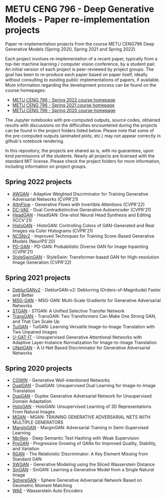 METU CENG 796 - Deep Generative Models - Paper re-implementation projects 
=========================================================================

Paper re-implementation projects from the course METU CENG796 Deep Generative Models (Spring 2020, Spring 2021 and Spring 2022).

Each project involves re-implementation of a recent paper, typically from a top-tier machine
learning / computer vision conference, by a student pair. An initial version of each
project is peer-reviewed by project groups. The goal has been to re-produce each paper based on
paper itself, ideally without consulting to existing public implementations of papers, if available.
More information regarding the development process can be found on the course homepages:
* [METU CENG 796 - Spring 2022 course homepage](https://user.ceng.metu.edu.tr/~gcinbis/courses/Spring22/CENG796/index.html)
* [METU CENG 796 - Spring 2021 course homepage](https://user.ceng.metu.edu.tr/~gcinbis/courses/Spring21/CENG796/index.html)
* [METU CENG 796 - Spring 2020 course homepage](https://user.ceng.metu.edu.tr/~gcinbis/courses/Spring20/CENG796/index.html)

The Jupyter notebooks with pre-computed outputs, source codes, obtained results with discussions on
the difficulties encountered during the projects can be found in the project folders listed below.
Please note that some of the pre-computed outputs (animated plots, etc.) may not appear correctly in
github's notebook rendering.

In this repository, the projects are shared as is, with no guarantees, upon kind permissions of the
students. Nearly all projects are licensed with the standard MIT license. Please check the project folders for more
information, including information on project groups.

## Spring 2022 projects

* [AWGAN](AWGAN/) - Adaptive Weighted Discriminator for Training Generative Adversarial Networks (CVPR'21)
* [AttnFlow](AttnFlow/) - Generative Flows with Invertible Attentions (CVPR'22)
* [DC-VAE](DC-VAE/) - Dual Contradistinctive Generative Autoencoder (CVPR'21)
* [HeadGAN](HeadGAN/) - HeadGAN: One-shot Neural Head Synthesis and Editing (ICCV'21)
* [HistoGAN](HistoGAN/) - HistoGAN: Controlling Colors of GAN-Generated and Real Images via Color Histograms (CVPR'21)
* [NCSNv2](NCSNv2/) - Improved Techniques for Training Score-Based Generative Models (NeurIPS'20)
* [PD-GAN](PD-GAN/) - PD-GAN: Probabilistic Diverse GAN for Image Inpainting (CVPR'21)
* [StyleSwinGAN](StyleSwinGAN/) - StyleSwin: Transformer-based GAN for High-resolution Image Generation (CVPR'22)

## Spring 2021 projects

* [DeblurGANv2](DeblurGANv2/) - DeblurGAN-v2: Deblurring (Orders-of-Magnitude) Faster and Better
* [MSG-GAN](MSG-GAN/) - MSG-GAN: Multi-Scale Gradients for Generative Adversarial Networks
* [STGAN](STGAN/) - STGAN: A Unified Selective Transfer Network
* [TransGAN](TransGAN/) - TransGAN: Two Transformers Can Make One Strong GAN, and That Can Scale Up
* [TuiGAN](TuiGAN/) - TuiGAN: Learning Versatile Image-to-Image Translation with Two Unpaired Images
* [U-GAT-IT](U-GAT-IT/) - Unsupervised Generative Attentional Networks with Adaptive Layer-Instance Normalization for Image-to-Image Translation
* [UNetGAN](UNetGAN/) - A U-Net Based Discriminator for Generative Adversarial Networks

## Spring 2020 projects

* [CGWIN](CGWIN/) - Generative Well-intentioned Networks
* [DualGAN](DualGAN/) - DualGAN: Unsupervised Dual Learning for Image-to-Image Translation
* [DupGAN](DupGAN/) - Duplex Generative Adversarial Network for Unsupervised Domain Adaptation
* [HoloGAN](HoloGAN/) - HoloGAN: Unsupervised Learning of 3D Representations From Natural Images
* [MGAN](MGAN/) - MGAN: TRAINING GENERATIVE ADVERSARIAL NETS WITH MULTIPLE GENERATORS
* [MarginGAN](MarginGAN/) - MarginGAN: Adversarial Training in Semi-Supervised Learning
* [NbrReg](NbrReg/) - Deep Semantic Text Hashing with Weak Supervision
* [ProGAN](ProGAN/) - Progressive Growing of GANs for Improved Quality, Stability, and Variation
* [RGAN](RGAN/) - The Relativistic Discriminator: A Key Element Missing from Standard GAN
* [SWGAN](SWGAN/) - Generative Modeling using the Sliced Wasserstein Distance
* [SinGAN](SinGAN/) - SinGAN: Learning a Generative Model from a Single Natural Image
* [SphereGAN](SphereGAN/) - Sphere Generative Adversarial Network Based on Geometric Moment Matching
* [WAE](WAE/) - Wasserstein Auto Encoders

